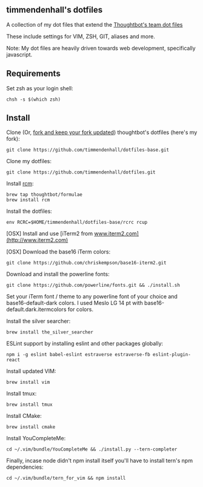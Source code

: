 timmendenhall's dotfiles
------------------------

A collection of my dot files that extend the [Thoughtbot's team dot files](https://github.com/thoughtbot/dotfiles)

These include settings for VIM, ZSH, GIT, aliases and more.

Note: My dot files are heavily driven towards web development, specifically javascript.

Requirements
------------

Set zsh as your login shell:

    chsh -s $(which zsh)

Install
-------

Clone (Or, [fork and keep your fork updated](http://robots.thoughtbot.com/keeping-a-github-fork-updated)) thoughtbot's dotfiles (here's my fork):

    git clone https://github.com/timmendenhall/dotfiles-base.git

Clone my dotfiles:

    git clone https://github.com/timmendenhall/dotfiles.git

Install [rcm](https://github.com/thoughtbot/rcm):

    brew tap thoughtbot/formulae
    brew install rcm

Install the dotfiles:

    env RCRC=$HOME/timmendenhall/dotfiles-base/rcrc rcup

[OSX] Install and use [iTerm2 from www.iterm2.com](http://www.iterm2.com)

[OSX] Download the base16 iTerm colors:

    git clone https://github.com/chriskempson/base16-iterm2.git

Download and install the powerline fonts:

    git clone https://github.com/powerline/fonts.git && ./install.sh

Set your iTerm font / theme to any powerline font of your choice and base16-default-dark colors.  I used Meslo LG 14 pt with base16-default.dark.itermcolors for colors.

Install the silver searcher:

    brew install the_silver_searcher

ESLint support by installing eslint and other packages globally:

    npm i -g eslint babel-eslint estraverse estraverse-fb eslint-plugin-react

Install updated VIM:

    brew install vim

Install tmux:

    brew install tmux

Install CMake:

    brew install cmake

Install YouCompleteMe:

    cd ~/.vim/bundle/YouCompleteMe && ./install.py --tern-completer

Finally, incase node didn't npm install itself you'll have to install tern's npm dependencies:

    cd ~/.vim/bundle/tern_for_vim && npm install
